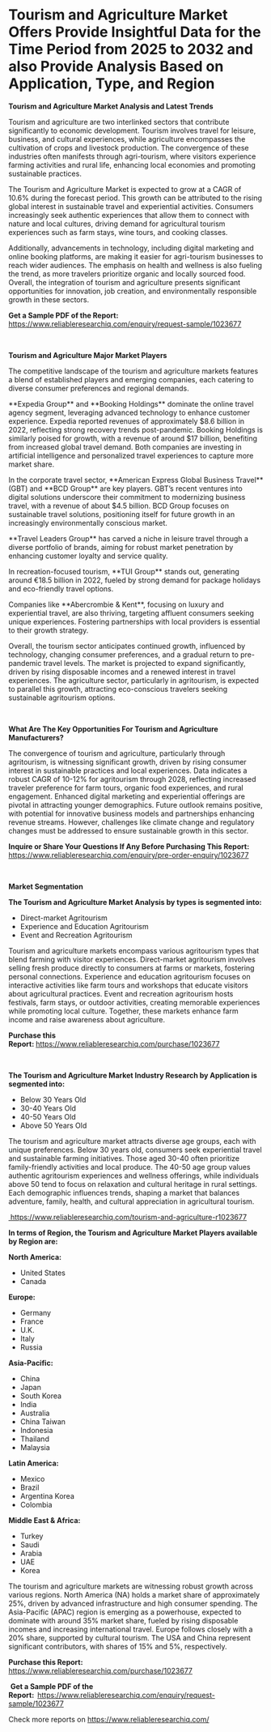 <p><h1>Tourism and Agriculture Market Offers Provide Insightful Data for the Time Period from 2025 to 2032 and also Provide Analysis Based on Application, Type, and Region</h1></p><p><strong>Tourism and Agriculture Market Analysis and Latest Trends</strong></p>
<p><p>Tourism and agriculture are two interlinked sectors that contribute significantly to economic development. Tourism involves travel for leisure, business, and cultural experiences, while agriculture encompasses the cultivation of crops and livestock production. The convergence of these industries often manifests through agri-tourism, where visitors experience farming activities and rural life, enhancing local economies and promoting sustainable practices.</p><p>The Tourism and Agriculture Market is expected to grow at a CAGR of 10.6% during the forecast period. This growth can be attributed to the rising global interest in sustainable travel and experiential activities. Consumers increasingly seek authentic experiences that allow them to connect with nature and local cultures, driving demand for agricultural tourism experiences such as farm stays, wine tours, and cooking classes.</p><p>Additionally, advancements in technology, including digital marketing and online booking platforms, are making it easier for agri-tourism businesses to reach wider audiences. The emphasis on health and wellness is also fueling the trend, as more travelers prioritize organic and locally sourced food. Overall, the integration of tourism and agriculture presents significant opportunities for innovation, job creation, and environmentally responsible growth in these sectors.</p></p>
<p><strong>Get a Sample PDF of the Report:&nbsp;</strong> <a href="https://www.reliableresearchiq.com/enquiry/request-sample/1023677?utm_campaign=2285&utm_medium=2&utm_source=Github&utm_content=ia&utm_term=06032025&utm_id=tourism-and-agriculture">https://www.reliableresearchiq.com/enquiry/request-sample/1023677</a></p>
<p>&nbsp;</p>
<p><strong>Tourism and Agriculture Major Market Players</strong></p>
<p><p>The competitive landscape of the tourism and agriculture markets features a blend of established players and emerging companies, each catering to diverse consumer preferences and regional demands.</p><p>**Expedia Group** and **Booking Holdings** dominate the online travel agency segment, leveraging advanced technology to enhance customer experience. Expedia reported revenues of approximately $8.6 billion in 2022, reflecting strong recovery trends post-pandemic. Booking Holdings is similarly poised for growth, with a revenue of around $17 billion, benefiting from increased global travel demand. Both companies are investing in artificial intelligence and personalized travel experiences to capture more market share.</p><p>In the corporate travel sector, **American Express Global Business Travel** (GBT) and **BCD Group** are key players. GBT’s recent ventures into digital solutions underscore their commitment to modernizing business travel, with a revenue of about $4.5 billion. BCD Group focuses on sustainable travel solutions, positioning itself for future growth in an increasingly environmentally conscious market.</p><p>**Travel Leaders Group** has carved a niche in leisure travel through a diverse portfolio of brands, aiming for robust market penetration by enhancing customer loyalty and service quality.</p><p>In recreation-focused tourism, **TUI Group** stands out, generating around €18.5 billion in 2022, fueled by strong demand for package holidays and eco-friendly travel options.  </p><p>Companies like **Abercrombie & Kent**, focusing on luxury and experiential travel, are also thriving, targeting affluent consumers seeking unique experiences. Fostering partnerships with local providers is essential to their growth strategy.</p><p>Overall, the tourism sector anticipates continued growth, influenced by technology, changing consumer preferences, and a gradual return to pre-pandemic travel levels. The market is projected to expand significantly, driven by rising disposable incomes and a renewed interest in travel experiences. The agriculture sector, particularly in agritourism, is expected to parallel this growth, attracting eco-conscious travelers seeking sustainable agritourism options.</p></p>
<p>&nbsp;</p>
<p><strong>What Are The Key Opportunities For Tourism and Agriculture Manufacturers?</strong></p>
<p><p>The convergence of tourism and agriculture, particularly through agritourism, is witnessing significant growth, driven by rising consumer interest in sustainable practices and local experiences. Data indicates a robust CAGR of 10-12% for agritourism through 2028, reflecting increased traveler preference for farm tours, organic food experiences, and rural engagement. Enhanced digital marketing and experiential offerings are pivotal in attracting younger demographics. Future outlook remains positive, with potential for innovative business models and partnerships enhancing revenue streams. However, challenges like climate change and regulatory changes must be addressed to ensure sustainable growth in this sector.</p></p>
<p><strong>Inquire or Share Your Questions If Any Before Purchasing This Report:</strong> <a href="https://www.reliableresearchiq.com/enquiry/pre-order-enquiry/1023677?utm_campaign=2285&utm_medium=2&utm_source=Github&utm_content=ia&utm_term=06032025&utm_id=tourism-and-agriculture">https://www.reliableresearchiq.com/enquiry/pre-order-enquiry/1023677</a></p>
<p>&nbsp;</p>
<p><strong>Market Segmentation</strong></p>
<p><strong>The Tourism and Agriculture Market Analysis by types is segmented into:</strong></p>
<p><ul><li>Direct-market Agritourism</li><li>Experience and Education Agritourism</li><li>Event and Recreation Agritourism</li></ul></p>
<p><p>Tourism and agriculture markets encompass various agritourism types that blend farming with visitor experiences. Direct-market agritourism involves selling fresh produce directly to consumers at farms or markets, fostering personal connections. Experience and education agritourism focuses on interactive activities like farm tours and workshops that educate visitors about agricultural practices. Event and recreation agritourism hosts festivals, farm stays, or outdoor activities, creating memorable experiences while promoting local culture. Together, these markets enhance farm income and raise awareness about agriculture.</p></p>
<p><strong>Purchase this Report:&nbsp;</strong><a href="https://www.reliableresearchiq.com/purchase/1023677?utm_campaign=2285&utm_medium=2&utm_source=Github&utm_content=ia&utm_term=06032025&utm_id=tourism-and-agriculture">https://www.reliableresearchiq.com/purchase/1023677</a></p>
<p>&nbsp;</p>
<p><strong>The Tourism and Agriculture Market Industry Research by Application is segmented into:</strong></p>
<p><ul><li>Below 30 Years Old</li><li>30-40 Years Old</li><li>40-50 Years Old</li><li>Above 50 Years Old</li></ul></p>
<p><p>The tourism and agriculture market attracts diverse age groups, each with unique preferences. Below 30 years old, consumers seek experiential travel and sustainable farming initiatives. Those aged 30-40 often prioritize family-friendly activities and local produce. The 40-50 age group values authentic agritourism experiences and wellness offerings, while individuals above 50 tend to focus on relaxation and cultural heritage in rural settings. Each demographic influences trends, shaping a market that balances adventure, family, health, and cultural appreciation in agricultural tourism.</p></p>
<p><a href="https://www.reliableresearchiq.com/tourism-and-agriculture-r1023677?utm_campaign=2285&utm_medium=2&utm_source=Github&utm_content=ia&utm_term=06032025&utm_id=tourism-and-agriculture">&nbsp;https://www.reliableresearchiq.com/tourism-and-agriculture-r1023677</a></p>
<p><strong>In terms of Region, the Tourism and Agriculture Market Players available by Region are:</strong></p>
<p>
    <p> <strong> North America: </strong>
        <ul>
            <li>United States</li>
            <li>Canada</li>
        </ul>
        </p> 
    <p> <strong> Europe: </strong>
        <ul>
            <li>Germany</li>
            <li>France</li>
            <li>U.K.</li>
            <li>Italy</li>
            <li>Russia</li>
        </ul>
        </p> 
    <p> <strong> Asia-Pacific: </strong>
        <ul>
            <li>China</li>
            <li>Japan</li>
            <li>South Korea</li>
            <li>India</li>
            <li>Australia</li>
            <li>China Taiwan</li>
            <li>Indonesia</li>
            <li>Thailand</li>
            <li>Malaysia</li>
        </ul>
        </p> 
    <p> <strong> Latin America: </strong>
        <ul>
            <li>Mexico</li>
            <li>Brazil</li>
            <li>Argentina Korea</li>
            <li>Colombia</li>
        </ul>
        </p> 
    <p> <strong> Middle East & Africa: </strong>
        <ul>
            <li>Turkey</li>
            <li>Saudi</li>
            <li>Arabia</li>
            <li>UAE</li>
            <li>Korea</li>
        </ul>
    </p>
    </p>
<p><p>The tourism and agriculture markets are witnessing robust growth across various regions. North America (NA) holds a market share of approximately 25%, driven by advanced infrastructure and high consumer spending. The Asia-Pacific (APAC) region is emerging as a powerhouse, expected to dominate with around 35% market share, fueled by rising disposable incomes and increasing international travel. Europe follows closely with a 20% share, supported by cultural tourism. The USA and China represent significant contributors, with shares of 15% and 5%, respectively.</p></p>
<p><strong>Purchase this Report: </strong><a href="https://www.reliableresearchiq.com/purchase/1023677?utm_campaign=2285&utm_medium=2&utm_source=Github&utm_content=ia&utm_term=06032025&utm_id=tourism-and-agriculture">https://www.reliableresearchiq.com/purchase/1023677</a></p>
<p>&nbsp;<strong>Get a Sample PDF of the Report:&nbsp;&nbsp;</strong><a href="https://www.reliableresearchiq.com/enquiry/request-sample/1023677?utm_campaign=2285&utm_medium=2&utm_source=Github&utm_content=ia&utm_term=06032025&utm_id=tourism-and-agriculture">https://www.reliableresearchiq.com/enquiry/request-sample/1023677</a></p>
<p><strong></strong></p>
<p>Check more reports on <a href="https://www.reliableresearchiq.com/?utm_campaign=2285&utm_medium=2&utm_source=Github&utm_content=ia&utm_term=06032025&utm_id=tourism-and-agriculture">https://www.reliableresearchiq.com/</a></p>